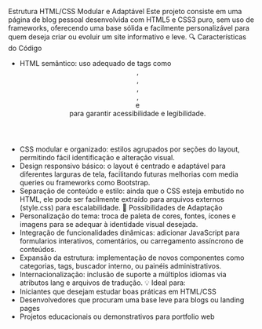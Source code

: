 Estrutura HTML/CSS Modular e Adaptável
Este projeto consiste em uma página de blog pessoal desenvolvida com HTML5 e CSS3 puro, sem uso de frameworks, oferecendo uma base sólida e facilmente personalizável para quem deseja criar ou evoluir um site informativo e leve.
🔍 Características do Código
- HTML semântico: uso adequado de tags como <header>, <nav>, <main>, <section>, <article> e <footer> para garantir acessibilidade e legibilidade.
- CSS modular e organizado: estilos agrupados por seções do layout, permitindo fácil identificação e alteração visual.
- Design responsivo básico: o layout é centrado e adaptável para diferentes larguras de tela, facilitando futuras melhorias com media queries ou frameworks como Bootstrap.
- Separação de conteúdo e estilo: ainda que o CSS esteja embutido no HTML, ele pode ser facilmente extraído para arquivos externos (style.css) para escalabilidade.
🔧 Possibilidades de Adaptação
- Personalização do tema: troca de paleta de cores, fontes, ícones e imagens para se adequar à identidade visual desejada.
- Integração de funcionalidades dinâmicas: adicionar JavaScript para formularios interativos, comentários, ou carregamento assíncrono de conteúdos.
- Expansão da estrutura: implementação de novos componentes como categorias, tags, buscador interno, ou painéis administrativos.
- Internacionalização: inclusão de suporte a múltiplos idiomas via atributos lang e arquivos de tradução.
💡 Ideal para:
- Iniciantes que desejam estudar boas práticas em HTML/CSS
- Desenvolvedores que procuram uma base leve para blogs ou landing pages
- Projetos educacionais ou demonstrativos para portfolio web
